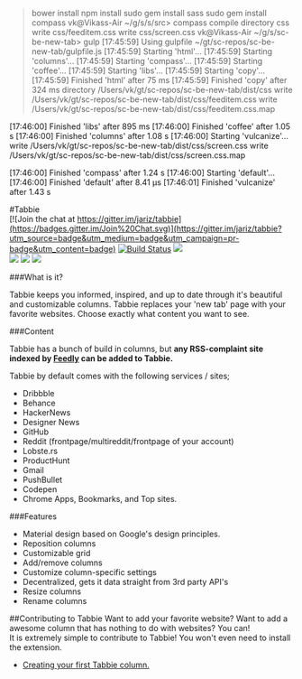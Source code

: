 >bower install
>npm install
>sudo gem install sass
>sudo gem install compass
vk@Vikass-Air ~/g/s/s/src> compass compile
directory css
    write css/feeditem.css
    write css/screen.css
vk@Vikass-Air ~/g/s/sc-be-new-tab> gulp
[17:45:59] Using gulpfile ~/gt/sc-repos/sc-be-new-tab/gulpfile.js
[17:45:59] Starting 'html'...
[17:45:59] Starting 'columns'...
[17:45:59] Starting 'compass'...
[17:45:59] Starting 'coffee'...
[17:45:59] Starting 'libs'...
[17:45:59] Starting 'copy'...
[17:45:59] Finished 'html' after 75 ms
[17:45:59] Finished 'copy' after 324 ms
directory /Users/vk/gt/sc-repos/sc-be-new-tab/dist/css
    write /Users/vk/gt/sc-repos/sc-be-new-tab/dist/css/feeditem.css
    write /Users/vk/gt/sc-repos/sc-be-new-tab/dist/css/feeditem.css.map

[17:46:00] Finished 'libs' after 895 ms
[17:46:00] Finished 'coffee' after 1.05 s
[17:46:00] Finished 'columns' after 1.08 s
[17:46:00] Starting 'vulcanize'...
    write /Users/vk/gt/sc-repos/sc-be-new-tab/dist/css/screen.css
    write /Users/vk/gt/sc-repos/sc-be-new-tab/dist/css/screen.css.map

[17:46:00] Finished 'compass' after 1.24 s
[17:46:00] Starting 'default'...
[17:46:00] Finished 'default' after 8.41 μs
[17:46:01] Finished 'vulcanize' after 1.43 s


#Tabbie <span style='float:right'>[![Join the chat at https://gitter.im/jariz/tabbie](https://badges.gitter.im/Join%20Chat.svg)](https://gitter.im/jariz/tabbie?utm_source=badge&utm_medium=badge&utm_campaign=pr-badge&utm_content=badge) [![Build Status](https://travis-ci.org/jariz/tabbie.svg?branch=master&style=flat-square)](https://travis-ci.org/jariz/tabbie) [![](https://img.shields.io/badge/Chrome-Extension-yellow.svg?style=flat-square)](https://chrome.google.com/webstore/detail/tabbie/kckhddfnffeofnfjcpdffpeiljicclbd)

![](https://cloud.githubusercontent.com/assets/1415847/7947591/5ebce982-097e-11e5-99b8-2ceb979dfda7.png)
![](https://cloud.githubusercontent.com/assets/1415847/7947610/806ab334-097e-11e5-91d4-9852390391f3.png)
![](https://cloud.githubusercontent.com/assets/1415847/7947613/86c0d312-097e-11e5-9c8d-3ce7cfa5361b.png)

###What is it?  
  
Tabbie keeps you informed, inspired, and up to date through it's beautiful and customizable columns.
Tabbie replaces your 'new tab' page with your favorite websites.
Choose exactly what content you want to see.

###Content

Tabbie has a bunch of build in columns, but **any RSS-complaint site indexed by [Feedly](https://feedly.com) can be added to Tabbie.**

Tabbie by default comes with the following services / sites;
- Dribbble
- Behance
- HackerNews
- Designer News
- GitHub
- Reddit (frontpage/multireddit/frontpage of your account)
- Lobste.rs
- ProductHunt
- Gmail
- PushBullet
- Codepen
- Chrome Apps, Bookmarks, and Top sites.

###Features
- Material design based on Google's design principles.
- Reposition columns
- Customizable grid
- Add/remove columns
- Customize column-specific settings
- Decentralized, gets it data straight from 3rd party API's
- Resize columns
- Rename columns


##Contributing to Tabbie
Want to add your favorite website? Want to add a awesome column that has nothing to do with websites? You can!  
It is extremely simple to contribute to Tabbie! You won't even need to install the extension.

- [Creating your first Tabbie column.](https://github.com/jariz/tabbie/blob/master/CONTRIBUTING.md)
